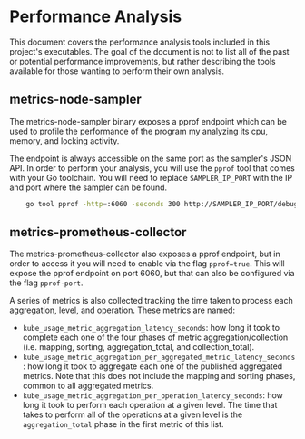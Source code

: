 # Performance Analysis

This document covers the performance analysis tools included in this project's executables.
The goal of the document is not to list all of the past or potential performance improvements,
but rather describing the tools available for those wanting to perform their own analysis.

## metrics-node-sampler

The metrics-node-sampler binary exposes a pprof endpoint which can be used to profile the performance
of the program my analyzing its cpu, memory, and locking activity.

The endpoint is always accessible on the same port as the sampler's JSON API.
In order to perform your analysis, you will use the `pprof` tool that comes with your Go toolchain.
You will need to replace `SAMPLER_IP_PORT` with the IP and port where the sampler can be found.

```bash
    go tool pprof -http=:6060 -seconds 300 http://SAMPLER_IP_PORT/debug/pprof/profile
```

## metrics-prometheus-collector

The metrics-prometheus-collector also exposes a pprof endpoint, but in order to access it you will need
to enable via the flag `pprof=true`. This will expose the pprof endpoint on port 6060, but that can also
be configured via the flag `pprof-port`.

A series of metrics is also collected tracking the time taken to process each aggregation, level, and
operation. These metrics are named:

- `kube_usage_metric_aggregation_latency_seconds`: how long it took to complete each one of the four phases of metric aggregation/collection (i.e. mapping, sorting, aggregation_total, and collection_total).
- `kube_usage_metric_aggregation_per_aggregated_metric_latency_seconds`: how long it took to aggregate each one of the published aggregated metrics. Note that this does not include the mapping and sorting phases, common to all aggregated metrics.
- `kube_usage_metric_aggregation_per_operation_latency_seconds`: how long it took to perform each operation at a given level. The time that takes to perform all of the operations at a given level is the `aggregation_total` phase in the first metric of this list.

